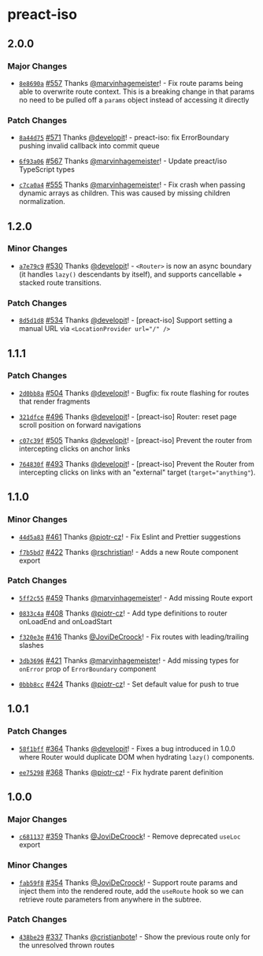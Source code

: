 # preact-iso

## 2.0.0

### Major Changes

- [`8e8690a`](https://github.com/preactjs/wmr/commit/8e8690afee44e6d2bb83201ec3b283a89331995b) [#557](https://github.com/preactjs/wmr/pull/557) Thanks [@marvinhagemeister](https://github.com/marvinhagemeister)! - Fix route params being able to overwrite route context. This is a breaking change in that params no need to be pulled off a `params` object instead of accessing it directly

### Patch Changes

- [`8a44d75`](https://github.com/preactjs/wmr/commit/8a44d756ccb72d32c36e6ed03d618462dd8a6ba3) [#571](https://github.com/preactjs/wmr/pull/571) Thanks [@developit](https://github.com/developit)! - preact-iso: fix ErrorBoundary pushing invalid callback into commit queue

* [`6f93a06`](https://github.com/preactjs/wmr/commit/6f93a06bb2065e5fef15eb4f2bfffbd07bcc616d) [#567](https://github.com/preactjs/wmr/pull/567) Thanks [@marvinhagemeister](https://github.com/marvinhagemeister)! - Update preact/iso TypeScript types

- [`c7ca0a4`](https://github.com/preactjs/wmr/commit/c7ca0a436bfe99ff9d8d15dbad6b111cae40f799) [#555](https://github.com/preactjs/wmr/pull/555) Thanks [@marvinhagemeister](https://github.com/marvinhagemeister)! - Fix crash when passing dynamic arrays as children. This was caused by missing children normalization.

## 1.2.0

### Minor Changes

- [`a7e79c9`](https://github.com/preactjs/wmr/commit/a7e79c9759ec87983bceb83819b5c8387299c867) [#530](https://github.com/preactjs/wmr/pull/530) Thanks [@developit](https://github.com/developit)! - `<Router>` is now an async boundary (it handles `lazy()` descendants by itself), and supports cancellable + stacked route transitions.

### Patch Changes

- [`8d5d1d8`](https://github.com/preactjs/wmr/commit/8d5d1d82d98c7f2e2eaccb92ff6890cf1e2e6139) [#534](https://github.com/preactjs/wmr/pull/534) Thanks [@developit](https://github.com/developit)! - [preact-iso] Support setting a manual URL via `<LocationProvider url="/" />`

## 1.1.1

### Patch Changes

- [`2d0bb8a`](https://github.com/preactjs/wmr/commit/2d0bb8a64783c32cfdaad05563b6293649059ef9) [#504](https://github.com/preactjs/wmr/pull/504) Thanks [@developit](https://github.com/developit)! - Bugfix: fix route flashing for routes that render fragments

* [`321dfce`](https://github.com/preactjs/wmr/commit/321dfced389800e661174e1e304fa8ecab593f96) [#496](https://github.com/preactjs/wmr/pull/496) Thanks [@developit](https://github.com/developit)! - [preact-iso] Router: reset page scroll position on forward navigations

- [`c07c39f`](https://github.com/preactjs/wmr/commit/c07c39fba101e34e673997262f71f80a8488b6d6) [#505](https://github.com/preactjs/wmr/pull/505) Thanks [@developit](https://github.com/developit)! - [preact-iso] Prevent the router from intercepting clicks on anchor links

* [`764830f`](https://github.com/preactjs/wmr/commit/764830fde981e60f67fbc74f7e5b46dcbc98d573) [#493](https://github.com/preactjs/wmr/pull/493) Thanks [@developit](https://github.com/developit)! - [preact-iso] Prevent the Router from intercepting clicks on links with an "external" target (`target="anything"`).

## 1.1.0

### Minor Changes

- [`44d5a83`](https://github.com/preactjs/wmr/commit/44d5a835aa08fc4e4497706045ce26ba13108b0a) [#461](https://github.com/preactjs/wmr/pull/461) Thanks [@piotr-cz](https://github.com/piotr-cz)! - Fix Eslint and Prettier suggestions

* [`f7b5bd7`](https://github.com/preactjs/wmr/commit/f7b5bd77c3d0e599cff43226f903483cefad9539) [#422](https://github.com/preactjs/wmr/pull/422) Thanks [@rschristian](https://github.com/rschristian)! - Adds a new Route component export

### Patch Changes

- [`5ff2c55`](https://github.com/preactjs/wmr/commit/5ff2c559feb83ffed514ed67b5d7f3e2389ef5cc) [#459](https://github.com/preactjs/wmr/pull/459) Thanks [@marvinhagemeister](https://github.com/marvinhagemeister)! - Add missing Route export

* [`0833c4a`](https://github.com/preactjs/wmr/commit/0833c4ad25ceffae461d4d8f8643744cc0b7e080) [#408](https://github.com/preactjs/wmr/pull/408) Thanks [@piotr-cz](https://github.com/piotr-cz)! - Add type definitions to router onLoadEnd and onLoadStart

- [`f320e3e`](https://github.com/preactjs/wmr/commit/f320e3e46cbd66c4d0580c6ec567e335b646ac5c) [#416](https://github.com/preactjs/wmr/pull/416) Thanks [@JoviDeCroock](https://github.com/JoviDeCroock)! - Fix routes with leading/trailing slashes

* [`3db3696`](https://github.com/preactjs/wmr/commit/3db36964afc1f3158d3b5d377d06ccf32b6efadd) [#421](https://github.com/preactjs/wmr/pull/421) Thanks [@marvinhagemeister](https://github.com/marvinhagemeister)! - Add missing types for `onError` prop of `ErrorBoundary` component

- [`0bbb8cc`](https://github.com/preactjs/wmr/commit/0bbb8ccaafb1182b5a0f42ef6208a40d774c73f1) [#424](https://github.com/preactjs/wmr/pull/424) Thanks [@piotr-cz](https://github.com/piotr-cz)! - Set default value for push to true

## 1.0.1

### Patch Changes

- [`58f1bff`](https://github.com/preactjs/wmr/commit/58f1bffd108f45c1ac5759f744f484b5d6a8fcca) [#364](https://github.com/preactjs/wmr/pull/364) Thanks [@developit](https://github.com/developit)! - Fixes a bug introduced in 1.0.0 where Router would duplicate DOM when hydrating `lazy()` components.

* [`ee75298`](https://github.com/preactjs/wmr/commit/ee752988a190ca3ac34c8614b7ac8c8d4d5a5062) [#368](https://github.com/preactjs/wmr/pull/368) Thanks [@piotr-cz](https://github.com/piotr-cz)! - Fix hydrate parent definition

## 1.0.0

### Major Changes

- [`c681137`](https://github.com/preactjs/wmr/commit/c681137b29ec521dcec050cba58ed24089629f1b) [#359](https://github.com/preactjs/wmr/pull/359) Thanks [@JoviDeCroock](https://github.com/JoviDeCroock)! - Remove deprecated `useLoc` export

### Minor Changes

- [`fab59f8`](https://github.com/preactjs/wmr/commit/fab59f88ecf2b6d2085941a4f92ccd3c78684738) [#354](https://github.com/preactjs/wmr/pull/354) Thanks [@JoviDeCroock](https://github.com/JoviDeCroock)! - Support route params and inject them into the rendered route, add the `useRoute` hook so we can retrieve route parameters from anywhere in the subtree.

### Patch Changes

- [`438be29`](https://github.com/preactjs/wmr/commit/438be293346c969384a57f3cfa31931f2722ea5a) [#337](https://github.com/preactjs/wmr/pull/337) Thanks [@cristianbote](https://github.com/cristianbote)! - Show the previous route only for the unresolved thrown routes
